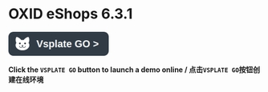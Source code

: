 # OXID eShops 6.3.1

<a href="https://www.vsplate.com/?docker-compose=https://github.com/vsplate/dcenvs/tree/master/oxideshop_ce/6.3.1/dc"><img alt="VSPLATE GO" src="https://raw.githubusercontent.com/vsplate/images/master/vsgo_btn.png" width="200px"></a>

**Click the `VSPLATE GO` button to launch a demo online / 点击`VSPLATE GO`按钮创建在线环境**
